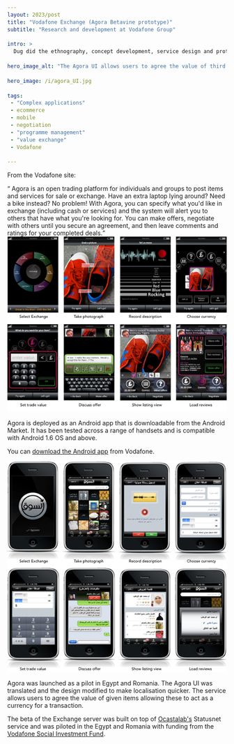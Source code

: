 ```yaml
---
layout: 2023/post
title: "Vodafone Exchange (Agora Betavine prototype)"
subtitle: "Research and development at Vodafone Group"

intro: >
  Dug did the ethnography, concept development, service design and prototyping in partnership with Vodafone R&amp;D teams in London and in Romania.

hero_image_alt: "The Agora UI allows users to agree the value of third objects and services allowing these to act as a currency"

hero_image: /i/agora_UI.jpg

tags:
 - "Complex applications"
 - ecommerce
 - mobile
 - negotiation
 - "programme management"
 - "value exchange"
 - Vodafone

---
```


From the Vodafone site: 

<q>
Agora is an open trading platform for individuals and groups to post items and services for sale or exchange. Have an extra laptop lying around? Need a bike instead? No problem! With Agora, you can specify what you'd like in exchange (including cash or services) and the system will alert you to others that have what you're looking for. You can make offers, negotiate with others until you secure an agreement, and then leave comments and ratings for your completed deals.</q>

<img alt="UI for Vodafone exchange" src="/i/agora_UI.jpg" />

Agora is deployed as an Android app that is downloadable from the Android Market. It has been tested across a range of handsets and is compatible with Android 1.6 OS and above.

You can <a href="http://developer.vodafone.com/labs/beta-services/betavine-agora/#welcome">download the Android app</a> from Vodafone.

<img alt="Arabic UI for Vodafone exchange launch in Egypt" src="/i/agora_UI_arabic.jpg" />

Agora was launched as a pilot in Egypt and Romania. The Agora UI was translated and the design modified to make localisation quicker. The service allows users to agree the value of given items allowing these to act as a currency for a transaction.

 The beta of the Exchange server was built on top of <a href="http://www.ocastalabs.com">Ocastalab's</a> Statusnet service and was piloted in the Egypt and Romania with funding from the [Vodafone Social Investment Fund](https://www.vodafone.com/content/dam/vodcom/sustainability/pdfs/2008-09_vodafonecr.pdf).


